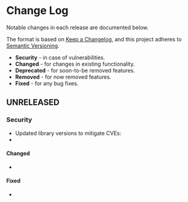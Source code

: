 # Change Log

Notable changes in each release are documented below.

The format is based on [Keep a Changelog](https://keepachangelog.com/en/1.0.0/),
and this project adheres to [Semantic Versioning](https://semver.org/spec/v2.0.0.html).

* **Security**   - in case of vulnerabilities.
* **Changed**    - for changes in existing functionality.
* **Deprecated** - for soon-to-be removed features.
* **Removed**    - for now removed features.
* **Fixed**      - for any bug fixes.

## UNRELEASED

### Security

- Updated library versions to mitigate CVEs:
 -

#### Changed

- 

#### Fixed

- 


